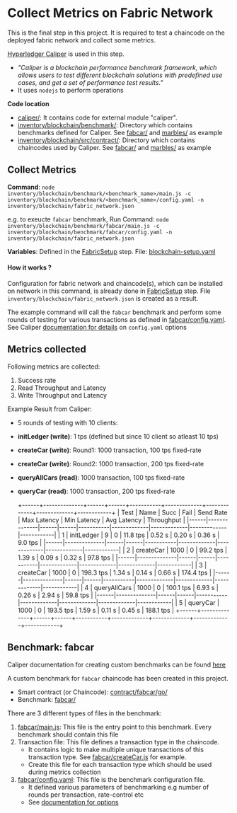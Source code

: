 Collect Metrics on Fabric Network
=================================

This is the final step in this project. It is required to test a chaincode on the deployed fabric network and collect some metrics.

[Hyperledger Caliper](https://hyperledger.github.io/caliper/) is used in this step.
* _"Caliper is a blockchain performance benchmark framework, which allows users to test different blockchain solutions with predefined use cases, and get a set of performance test results."_
* It uses `nodejs` to perform operations

**Code location**
- [caliper/](../caliper): It contains code for external module "caliper".
- [inventory/blockchain/benchmark/](../inventory/blockchain/benchmark): Directory which contains benchmarks defined for Caliper. See [fabcar/](../inventory/blockchain/benchmark/fabcar) and [marbles/](../inventory/blockchain/benchmark/marbles) as example
- [inventory/blockchain/src/contract/](../inventory/blockchain/src/contract): Directory which contains chaincodes used by Caliper. See [fabcar/](../inventory/blockchain/src/contract/fabcar) and [marbles/](../inventory/blockchain/src/contract/marbles) as example 

Collect  Metrics
---------------

**Command**: `node inventory/blockchain/benchmark/<benchmark_name>/main.js -c inventory/blockchain/benchmark/<benchmark_name>/config.yaml -n inventory/blockchain/fabric_network.json`

e.g. to exeucte `fabcar` benchmark, Run Command: `node inventory/blockchain/benchmark/fabcar/main.js -c inventory/blockchain/benchmark/fabcar/config.yaml -n inventory/blockchain/fabric_network.json`

**Variables**: Defined in the [FabricSetup](FabricSetup.md) step. File: [blockchain-setup.yaml](../inventory/blockchain/group_vars/blockchain-setup.yaml)

#### How it works ?

Configuration for fabric network and chaincode(s), which can be installed on network in this command, is already done in [FabricSetup](FabricSetup.md) step. File `inventory/blockchain/fabric_network.json` is created as a result.

The example command will call the `fabcar` benchmark and perform some rounds of testing for various transactions as defined in [fabcar/config.yaml](../inventory/blockchain/benchmark/fabcar/config.yaml). See Caliper [documentation for details](https://hyperledger.github.io/caliper/docs/2_Architecture.html#configuration-file) on `config.yaml` options



Metrics collected
-----------------

Following metrics are collected:
1. Success rate
2. Read Throughput and Latency
3. Write Throughput and Latency


Example Result from Caliper: 
- 5 rounds of testing with 10 clients:
- **initLedger (write)**: 1 tps (defined but since 10 client so atleast 10 tps)
- **createCar (write)**: Round1: 1000 transaction, 100 tps fixed-rate
- **createCar (write)**: Round2: 1000 transaction, 200 tps fixed-rate
- **queryAllCars (read)**: 1000 transaction, 100 tps fixed-rate
- **queryCar (read)**: 1000 transaction, 200 tps fixed-rate
        

    +------+--------------+------+------+-----------+-------------+-------------+-------------+------------+
    | Test | Name         | Succ | Fail | Send Rate | Max Latency | Min Latency | Avg Latency | Throughput |
    |------|--------------|------|------|-----------|-------------|-------------|-------------|------------|
    | 1    | initLedger   | 9    | 0    | 11.8 tps  | 0.52 s      | 0.20 s      | 0.36 s      | 9.0 tps    |
    |------|--------------|------|------|-----------|-------------|-------------|-------------|------------|
    | 2    | createCar    | 1000 | 0    | 99.2 tps  | 1.39 s      | 0.09 s      | 0.32 s      | 97.8 tps   |
    |------|--------------|------|------|-----------|-------------|-------------|-------------|------------|
    | 3    | createCar    | 1000 | 0    | 198.3 tps | 1.34 s      | 0.14 s      | 0.66 s      | 174.4 tps  |
    |------|--------------|------|------|-----------|-------------|-------------|-------------|------------|
    | 4    | queryAllCars | 1000 | 0    | 100.1 tps | 6.93 s      | 0.26 s      | 2.94 s      | 59.8 tps   |
    |------|--------------|------|------|-----------|-------------|-------------|-------------|------------|
    | 5    | queryCar     | 1000 | 0    | 193.5 tps | 1.59 s      | 0.11 s      | 0.45 s      | 188.1 tps  |
    +------+--------------+------+------+-----------+-------------+-------------+-------------+------------+


Benchmark: fabcar
-----------------

Caliper documentation for creating custom benchmarks can be found [here](https://hyperledger.github.io/caliper/docs/Writing_Benchmarks.html) 

A custom benchmark for `fabcar` chaincode has been created in this project. 

* Smart contract (or Chaincode): [contract/fabcar/go/](../inventory/blockchain/src/contract/fabcar/go)
* Benchmark: [fabcar/](../inventory/blockchain/benchmark/fabcar)

There are 3 different types of files in the benchmark:
1. [fabcar/main.js](../inventory/blockchain/benchmark/fabcar/main.js): This file is the entry point to this benchmark. Every benchmark should contain this file
2. Transaction file: This file defines a transaction type in the chaincode. 
    * It contains logic to make multiple unique transactions of this transaction type. See [fabcar/createCar.js](../inventory/blockchain/benchmark/fabcar/createCar.js) for example.
    * Create this file for each transaction type which should be used during metrics collection
3. [fabcar/config.yaml](../inventory/blockchain/benchmark/fabcar/config.yaml): This file is the benchmark configuration file. 
    * It defined various parameters of benchmarking e.g number of rounds per transaction, rate-control etc
    * See [documentation for options](https://hyperledger.github.io/caliper/docs/2_Architecture.html#configuration-file)
